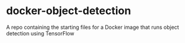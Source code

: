 # docker-object-detection
A repo containing the starting files for a Docker image that runs object detection using TensorFlow

